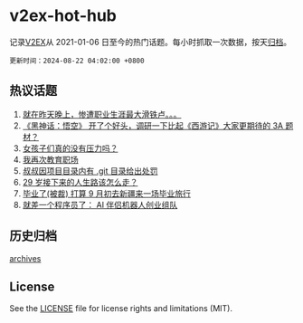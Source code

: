 # v2ex-hot-hub

 记录[V2EX](https://www.v2ex.com/)从 2021-01-06 日至今的热门话题。每小时抓取一次数据，按天[归档](archives)。

`更新时间：2024-08-22 04:02:00 +0800`

## 热议话题

1. [就在昨天晚上，惨遭职业生涯最大滑铁卢。。。](https://www.v2ex.com/t/1066618)
1. [《黑神话：悟空》 开了个好头，调研一下比起《西游记》大家更期待的 3A 题材？](https://www.v2ex.com/t/1066654)
1. [女孩子们真的没有压力吗？](https://www.v2ex.com/t/1066593)
1. [我再次教育职场](https://www.v2ex.com/t/1066767)
1. [叔叔因项目目录内有 .git 目录给出处罚](https://www.v2ex.com/t/1066609)
1. [29 岁接下来的人生路该怎么走？](https://www.v2ex.com/t/1066689)
1. [毕业了(被裁) 打算 9 月初去新疆来一场毕业旅行](https://www.v2ex.com/t/1066687)
1. [就差一个程序员了： AI 伴侣机器人创业组队](https://www.v2ex.com/t/1066610)

## 历史归档

[archives](archives)

## License

See the [LICENSE](LICENSE) file for license rights and limitations (MIT).
